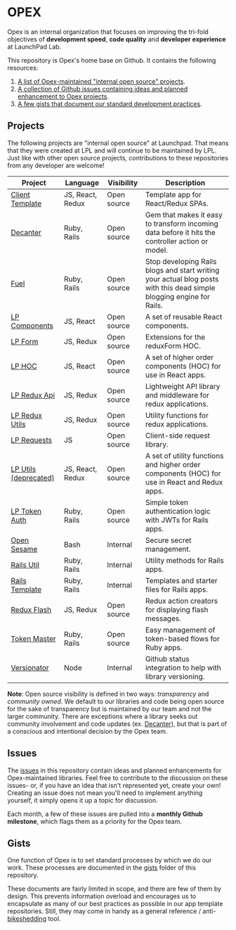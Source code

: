 # OPEX

Opex is an internal organization that focuses on improving the tri-fold objectives of **development speed**, **code quality** and **developer experience** at LaunchPad Lab.

This repository is Opex's home base on Github. It contains the following resources:
1. [A list of Opex-maintained "internal open source" projects](#projects).
1. [A collection of Github issues containing ideas and planned enhancement to Opex projects](#issues).
1. [A few gists that document our standard development practices](#gists).

## Projects

The following projects are "internal open source" at Launchpad. That means that they were created at LPL and will continue to be maintained by LPL. Just like with other open source projects, contributions to these repositories from any developer are welcome!

Project | Language | Visibility | Description
--- | --- | --- | ---
[Client Template](https://github.com/LaunchPadLab/client-template) | JS, React, Redux | Open source | Template app for React/Redux SPAs.
[Decanter](https://github.com/LaunchPadLab/decanter) | Ruby, Rails | Open source | Gem that makes it easy to transform incoming data before it hits the controller action or model.
[Fuel](https://github.com/LaunchPadLab/fuel) | Ruby, Rails | Open source | Stop developing Rails blogs and start writing your actual blog posts with this dead simple blogging engine for Rails.
[LP Components](https://github.com/LaunchPadLab/lp-components) | JS, React | Open source | A set of reusable React components.
[LP Form](https://github.com/LaunchPadLab/lp-form) | JS, Redux | Open source | Extensions for the reduxForm HOC.
[LP HOC](https://github.com/LaunchPadLab/lp-hoc) | JS, React | Open source | A set of higher order components (HOC) for use in React apps.
[LP Redux Api](https://github.com/LaunchPadLab/lp-redux-api) | JS, Redux | Open source | Lightweight API library and middleware for redux applications.
[LP Redux Utils](https://github.com/LaunchPadLab/lp-redux-utils) | JS, Redux | Open source | Utility functions for redux applications.
[LP Requests](https://github.com/LaunchPadLab/lp-requests) | JS | Open source | Client-side request library.
[LP Utils (deprecated)](https://github.com/LaunchPadLab/lp-utils) | JS, React, Redux | Open source | A set of utility functions and higher order components (HOC) for use in React and Redux apps.
[LP Token Auth](https://github.com/LaunchPadLab/lp_token_auth) | Ruby, Rails | Open source | Simple token authentication logic with JWTs for Rails apps.
[Open Sesame](https://github.com/LaunchPadLab/opensesame) | Bash | Internal | Secure secret management.
[Rails Util](https://github.com/LaunchPadLab/rails_util) | Ruby, Rails | Internal | Utility methods for Rails apps.
[Rails Template](https://github.com/LaunchPadLab/rails_template) | Ruby, Rails | Internal | Templates and starter files for Rails apps.
[Redux Flash](https://github.com/LaunchPadLab/redux-flash) | JS, Redux | Open source | Redux action creators for displaying flash messages.
[Token Master](https://github.com/LaunchPadLab/token-master) | Ruby, Rails | Open source | Easy management of token-based flows for Ruby apps.
[Versionator](https://github.com/LaunchPadLab/versionator) | Node | Internal | Github status integration to help with library versioning.

**Note**: Open source visibility is defined in two ways: *transparency* and *community owned*. We default to our libraries and code being open source for the sake of transparency but is maintained by our team and not the larger community. There are exceptions where a library seeks out community involvement and code updates (ex. [Decanter](https://github.com/LaunchPadLab/decanter)), but that is part of a conscious and intentional decision by the Opex team.

## Issues

The [issues](https://github.com/LaunchPadLab/opex/issues) in this repository contain ideas and planned enhancements for Opex-maintained libraries. Feel free to contribute to the discussion on these issues- or, if you have an idea that isn't represented yet, create your own! Creating an issue does not mean you'll need to implement anything yourself, it simply opens it up a topic for discussion.

Each month, a few of these issues are pulled into a **monthly Github milestone**, which flags them as a priority for the Opex team.

## Gists

One function of Opex is to set standard processes by which we do our work. These processes are documented in the [gists](gists) folder of this repository. 

These documents are fairly limited in scope, and there are few of them by design. This prevents information overload and encourages us to encapsulate as many of our best practices as possible in our app template repositories. Still, they may come in handy as a general reference / anti-[bikeshedding](https://css-tricks.com/what-is-bikeshedding) tool.

